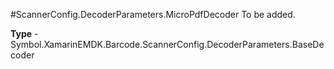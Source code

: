 #ScannerConfig.DecoderParameters.MicroPdfDecoder
To be added.

**Type** - Symbol.XamarinEMDK.Barcode.ScannerConfig.DecoderParameters.BaseDecoder



